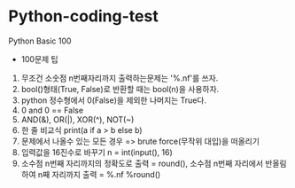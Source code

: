 # Python-coding-test
Python Basic 100 

- 100문제 팁
1. 무조건 소숫점 n번째자리까지 출력하는문제는 '%.nf'를 쓰자.
2. bool()형태(True, False)로 반환할 때는 bool(n)을 사용하자.
3. python 정수형에서 0(False)을 제외한 나머지는 True다.
4. 0 and 0 == False
5. AND(&), OR(|), XOR(^), NOT(~)
6. 한 줄 비교식 print(a if a > b else b)
7. 문제에서 나올수 있는 모든 경우 => brute force(무작위 대입)을 떠올리기
8. 입력값을 16진수로 바꾸기 n = int(input(), 16)
9. 소수점 n번째 자리까지의 정확도로 출력 = round(), 소수점 n번째 자리에서 반올림하여 n째 자리까지 출력 = %.nf %round()
